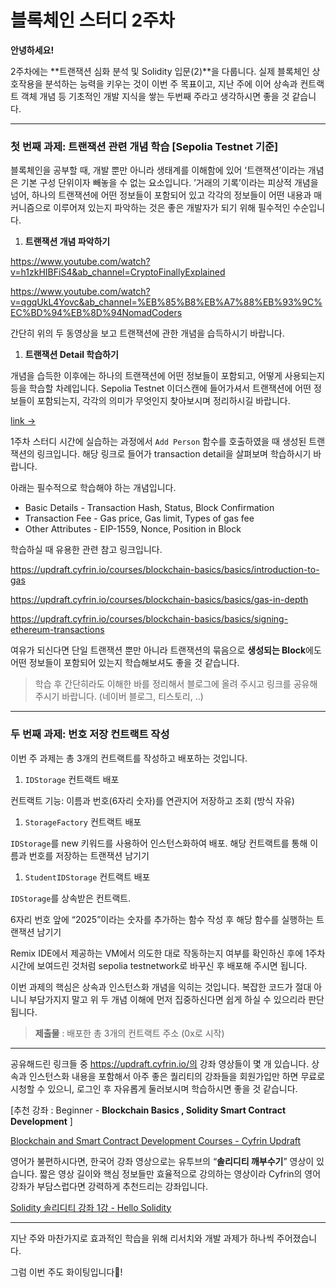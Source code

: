 # 블록체인 스터디 2주차

**안녕하세요!**

2주차에는 **트랜잭션 심화 분석 및 Solidity 입문(2)**을 다룹니다.
실제 블록체인 상호작용을 분석하는 능력을 키우는 것이 이번 주 목표이고, 지난 주에 이어
상속과 컨트랙트 객체 개념 등 기초적인 개발 지식을 쌓는 두번째 주라고 생각하시면 좋을 것 같습니다.

---

### **첫 번째 과제:** 트랜잭션 관련 개념 학습 **[Sepolia Testnet 기준]**

블록체인을 공부할 때, 개발 뿐만 아니라 생태계를 이해함에 있어 ‘트랜잭션’이라는 개념은 기본 구성 단위이자 빼놓을 수 없는 요소입니다. ’거래의 기록’이라는 피상적 개념을 넘어, 하나의 트랜잭션에 어떤 정보들이 포함되어 있고 각각의 정보들이 어떤 내용과 매커니즘으로 이루어져 있는지 파악하는 것은 좋은 개발자가 되기 위해 필수적인 수순입니다.

1. **트랜잭션 개념 파악하기**

https://www.youtube.com/watch?v=h1zkHIBFiS4&ab_channel=CryptoFinallyExplained

https://www.youtube.com/watch?v=qgqUkL4Yovc&ab_channel=%EB%85%B8%EB%A7%88%EB%93%9C%EC%BD%94%EB%8D%94NomadCoders

간단히 위의 두 동영상을 보고 트랜잭션에 관한 개념을 습득하시기 바랍니다.

1. **트랜잭션 Detail 학습하기**

개념을 습득한 이후에는 하나의 트랜잭션에 어떤 정보들이 포함되고, 어떻게 사용되는지 등을
학습할 차례입니다. Sepolia Testnet 이더스캔에 들어가셔서 트랜잭션에 어떤 정보들이 포함되는지, 각각의 의미가 무엇인지 찾아보시며 정리하시길 바랍니다.

[link ->](https://sepolia.etherscan.io/tx/0xfcf06b40a9b70bd7183b79234ac12900e52b5206d8ae20ed972baaee3ab8ace5)

1주차 스터디 시간에 실습하는 과정에서 `Add Person` 함수를 호출하였을 때 생성된 트랜잭션의
링크입니다. 해당 링크로 들어가 transaction detail을 살펴보며 학습하시기 바랍니다.

아래는 필수적으로 학습해야 하는 개념입니다.

- Basic Details - Transaction Hash, Status, Block Confirmation
- Transaction Fee - Gas price, Gas limit, Types of gas fee
- Other Attributes - EIP-1559, Nonce, Position in Block

학습하실 때 유용한 관련 참고 링크입니다.

https://updraft.cyfrin.io/courses/blockchain-basics/basics/introduction-to-gas

https://updraft.cyfrin.io/courses/blockchain-basics/basics/gas-in-depth

https://updraft.cyfrin.io/courses/blockchain-basics/basics/signing-ethereum-transactions

여유가 되신다면 단일 트랜잭션 뿐만 아니라 트랜잭션의 묶음으로 **생성되는 Block**에도 어떤 정보들이 포함되어 있는지 학습해보셔도 좋을 것 같습니다.

> 학습 후 간단히라도 이해한 바를 정리해서 블로그에 올려 주시고 링크를 공유해 주시기 바랍니다. (네이버 블로그, 티스토리, ..)

---

### **두 번째 과제:** 번호 저장 컨트랙트 작성

이번 주 과제는 총 3개의 컨트랙트를 작성하고 배포하는 것입니다.

1.  `IDStorage` 컨트랙트 배포

컨트랙트 기능: 이름과 번호(6자리 숫자)를 연관지어 저장하고 조회 (방식 자유)

1. `StorageFactory` 컨트랙트 배포

`IDStorage`를 new 키워드를 사용하어 인스턴스화하여 배포. 해당 컨트랙트를 통해 이름과 번호를 저장하는 트랜잭션 남기기

1. `StudentIDStorage` 컨트랙트 배포

`IDStorage`를 상속받은 컨트랙트.

6자리 번호 앞에 “2025”이라는 숫자를 추가하는 함수 작성 후 해당 함수를 실행하는 트랜잭션 남기기

Remix IDE에서 제공하는 VM에서 의도한 대로 작동하는지 여부를 확인하신 후에 1주차 시간에 보여드린 것처럼 sepolia testnetwork로 바꾸신 후 배포해 주시면 됩니다.

이번 과제의 핵심은 상속과 인스턴스화 개념을 익히는 것입니다. 복잡한 코드가 절대 아니니 부담가지지 말고 위 두 개념 이해에 먼저 집중하신다면 쉽게 하실 수 있으리라 판단됩니다.

> **제출물** : 배포한 총 3개의 컨트랙트 주소 (0x로 시작)

---

공유해드린 링크들 중 https://updraft.cyfrin.io/의 강좌 영상들이 몇 개 있습니다.
상속과 인스턴스화 내용을 포함해서 아주 좋은 퀄리티의 강좌들을 회원가입만 하면 무료로 시청할 수 있으니, 로그인 후 자유롭게
둘러보시며 학습하시면 좋을 것 같습니다.

[추천 강좌 : Beginner - **Blockchain Basics , Solidity Smart Contract Development** ]

[Blockchain and Smart Contract Development Courses - Cyfrin Updraft](https://updraft.cyfrin.io/)

영어가 불편하시다면, 한국어 강좌 영상으로는 유투브의 “**솔리디티 깨부수기**” 영상이 있습니다.
짧은 영상 길이와 핵심 정보들만 효율적으로 강의하는 영상이라 Cyfrin의 영어 강좌가 부담스럽다면 강력하게 추천드리는 강좌입니다.

[Solidity 솔리디티 강좌 1강 - Hello Solidity](https://www.youtube.com/watch?v=QYeBPgqKgIc&list=PLJQKWHLhBrxI43w0DU4uQrhWv4Pm1OFlx&ab_channel=D_One)

---

지난 주와 마찬가지로 효과적인 학습을 위해 리서치와 개발 과제가 하나씩 주어졌습니다.

그럼 이번 주도 화이팅입니다🤠!
